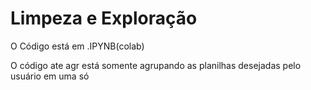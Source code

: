# Limpeza e Exploração

O Código está em .IPYNB(colab)

O código ate agr está somente agrupando as planilhas desejadas pelo usuário em uma só
